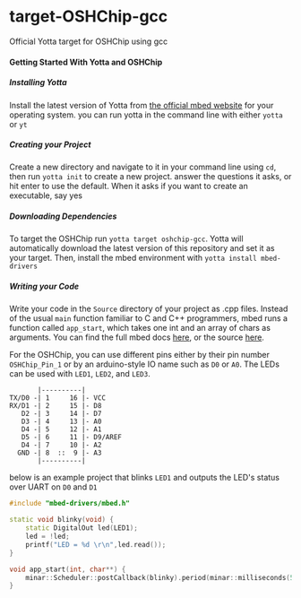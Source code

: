 # target-OSHChip-gcc
Official Yotta target for OSHChip using gcc

#### Getting Started With Yotta and OSHChip

##### Installing Yotta
Install the latest version of Yotta from [the official mbed website](https://docs.mbed.com/docs/getting-started-mbed-os/en/latest/installation/#installers) for your operating system. you can run yotta in the command line with either `yotta` or `yt`

##### Creating your Project
Create a new directory and navigate to it in your command line using `cd`, then run `yotta init` to create a new project. answer the questions it asks, or hit enter to use the default. When it asks if you want to create an executable, say yes

##### Downloading Dependencies
To target the OSHChip run `yotta target oshchip-gcc`. Yotta will automatically download the latest version of this repository and set it as your target. Then, install the mbed environment with `yotta install mbed-drivers`

##### Writing your Code
Write your code in the `Source` directory of your project as .cpp files. Instead of the usual `main` function familiar to C and C++ programmers, mbed runs a function called `app_start`, which takes one int and an array of chars as arguments. You can find the full mbed docs [here](https://docs.mbed.com/), or the source [here](https://github.com/ARMmbed/mbed-os).

For the OSHChip, you can use different pins either by their pin number `OSHChip_Pin_1` or by an arduino-style IO name such as `D0` or `A0`. The LEDs can be used with `LED1`, `LED2`, and `LED3`.

```
       |----------|
TX/D0 -| 1     16 |- VCC
RX/D1 -| 2     15 |- D8
   D2 -| 3     14 |- D7
   D3 -| 4     13 |- A0
   D4 -| 5     12 |- A1
   D5 -| 6     11 |- D9/AREF
   D4 -| 7     10 |- A2
  GND -| 8  ::  9 |- A3
       |----------|
```

below is an example project that blinks `LED1` and outputs the LED's status over UART on `D0` and `D1`
```C++
#include "mbed-drivers/mbed.h"

static void blinky(void) {
    static DigitalOut led(LED1);
    led = !led;
    printf("LED = %d \r\n",led.read());
}

void app_start(int, char**) {
    minar::Scheduler::postCallback(blinky).period(minar::milliseconds(500));
}
```
